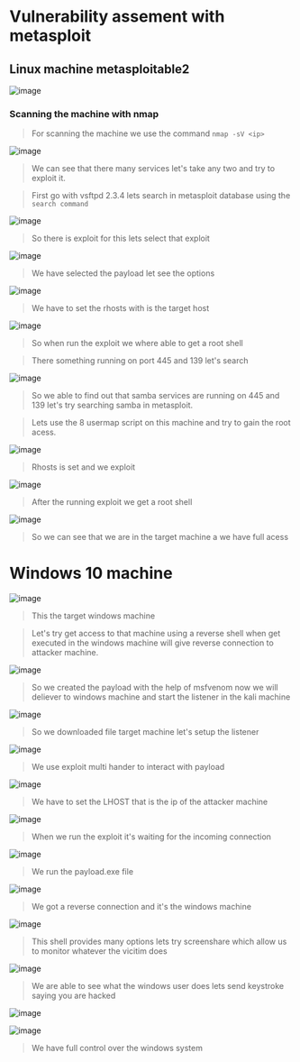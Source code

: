 # Vulnerability assement with metasploit #

## Linux machine metasploitable2 ##
![image](https://github.com/anandurdas11/Exploring_Cyber_security/assets/83402050/b909d5bc-7975-4766-a79e-6c36dc0b1692)

### Scanning the machine with nmap # 
> For scanning the machine we use the command `nmap -sV <ip> `

![image](https://github.com/anandurdas11/Exploring_Cyber_security/assets/83402050/f9dd00de-0fd0-4f7d-aabf-efe689189007)

> We can see that there many services let's take any two and  try to exploit it.

> First go with vsftpd 2.3.4 lets search in metasploit database using the `search command`

![image](https://github.com/anandurdas11/Exploring_Cyber_security/assets/83402050/2d9681d2-421d-44f9-80d3-349f8fad84e5)

> So there is exploit for this lets select that exploit


![image](https://github.com/anandurdas11/Exploring_Cyber_security/assets/83402050/21c0b68b-6587-4710-906d-c50c66efcf1f)

> We have selected the payload let see the options

![image](https://github.com/anandurdas11/Exploring_Cyber_security/assets/83402050/fb3d0ac9-c60f-4b81-a6dc-67115f561014)

> We have to set the rhosts with is the target host

![image](https://github.com/anandurdas11/Exploring_Cyber_security/assets/83402050/2c901b42-65a9-4254-b3f9-e942f8cf7aba)

> So when run the exploit we where able to get a root shell

> There something running on port 445 and 139 let's search

 ![image](https://github.com/anandurdas11/Exploring_Cyber_security/assets/83402050/8a94953a-ce42-49c8-8183-072c6a9bdd55)

> So we able to find out that samba  services are  running on 445 and  139 let's try searching samba in metasploit.


> Lets use the 8 usermap script on this machine and try to gain the root acess.

![image](https://github.com/anandurdas11/Exploring_Cyber_security/assets/83402050/5f0fa09d-e52c-4ba6-9987-dad4c212798b)

> Rhosts is set and we exploit

![image](https://github.com/anandurdas11/Exploring_Cyber_security/assets/83402050/940e287c-85ea-4be8-ac27-05535eebfbf7)

> After the running exploit we get a root shell

![image](https://github.com/anandurdas11/Exploring_Cyber_security/assets/83402050/2b897a6f-b729-49a9-ae2b-50d485bad815)

> So we can see that we are in the target machine a we have full acess

# Windows 10 machine #

![image](https://github.com/anandurdas11/Exploring_Cyber_security/assets/83402050/b8df1877-aa87-4154-97c1-12cfacb8ec06)

> This the target windows machine

> Let's try get access to that machine using a reverse shell when get executed in the windows machine will give reverse connection to attacker machine.

![image](https://github.com/anandurdas11/Exploring_Cyber_security/assets/83402050/003f2e81-47e8-4931-ba5b-aff54638bd83)

> So we created the payload with the help of msfvenom now we will deliever to windows machine and start the listener in the kali machine

![image](https://github.com/anandurdas11/Exploring_Cyber_security/assets/83402050/43d5b097-7eba-4d89-a792-1572d0738c4b)

> So we downloaded file target machine let's setup the listener

![image](https://github.com/anandurdas11/Exploring_Cyber_security/assets/83402050/23063192-be58-4a09-bf32-430931625990)

> We use exploit multi hander to interact with payload

![image](https://github.com/anandurdas11/Exploring_Cyber_security/assets/83402050/5648e001-4e6f-4dca-841e-d188bca2e141)

> We have to set the LHOST that is the ip of the attacker machine

![image](https://github.com/anandurdas11/Exploring_Cyber_security/assets/83402050/567facad-7cf7-4a7a-af06-bd24d5eb701d)

> When we run the exploit it's waiting for the incoming connection

![image](https://github.com/anandurdas11/Exploring_Cyber_security/assets/83402050/a512d290-391f-4e87-a237-118137d453d6)

> We run the payload.exe file

![image](https://github.com/anandurdas11/Exploring_Cyber_security/assets/83402050/63abdcae-dde6-4bc0-b133-0b355449b580)

> We got a reverse connection and it's the windows machine

![image](https://github.com/anandurdas11/Exploring_Cyber_security/assets/83402050/64adce01-744b-4278-9686-e7c14e5984b9)

> This shell provides many options lets try screenshare which allow us to monitor whatever the vicitim does

![image](https://github.com/anandurdas11/Exploring_Cyber_security/assets/83402050/f78f27fd-60dd-41fb-950c-e929bb1a7c98)

> We are able to see what the windows user does lets send keystroke saying you are hacked

![image](https://github.com/anandurdas11/Exploring_Cyber_security/assets/83402050/7fe92d66-fdf1-4f52-81cc-57d9d99a0393)


![image](https://github.com/anandurdas11/Exploring_Cyber_security/assets/83402050/44145a2b-2ccb-4327-b4b0-4717d1d16164)

> We have full control over the windows system


